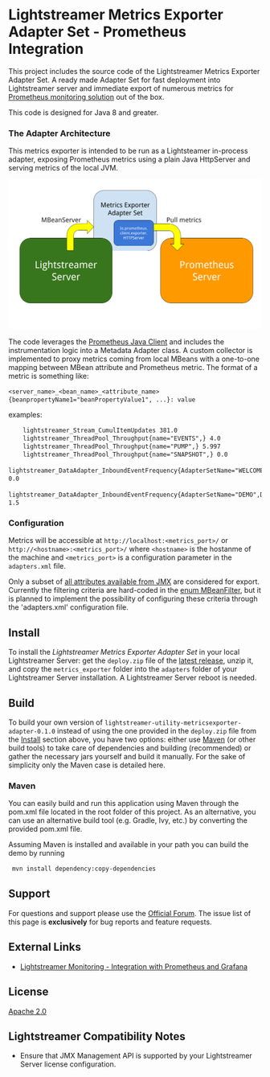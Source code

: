 # Lightstreamer Metrics Exporter Adapter Set - Prometheus Integration

This project includes the source code of the Lightstreamer Metrics Exporter Adapter Set.
A ready made Adapter Set for fast deployment into Lightstreamer server and immediate export of numerous metrics for [Prometheus monitoring solution](https://prometheus.io/) out of the box.

This code is designed for Java 8 and greater.

### The Adapter Architecture

This metrics exporter is intended to be run as a Lightsteamer in-process adapter, exposing Prometheus metrics using a plain Java HttpServer and serving metrics of the local JVM.

![architecture](metrics_exporter_schema.png)

The code leverages the [Prometheus Java Client](https://github.com/prometheus/client_java) and includes the instrumentation logic into a Metadata Adapter class.
A custom collector is implemented to proxy metrics coming from local MBeans with a one-to-one mapping between MBean attribute and Prometheus metric.
The format of a metric is something like:

	<server_name>_<bean_name>_<attribute_name>{beanpropertyName1="beanPropertyValue1", ...}: value
 
examples:

```
	lightstreamer_Stream_CumulItemUpdates 381.0
	lightstreamer_ThreadPool_Throughput{name="EVENTS",} 4.0
	lightstreamer_ThreadPool_Throughput{name="PUMP",} 5.997
	lightstreamer_ThreadPool_Throughput{name="SNAPSHOT",} 0.0
	lightstreamer_DataAdapter_InboundEventFrequency{AdapterSetName="WELCOME",DataAdapterName="CHAT",} 0.0
	lightstreamer_DataAdapter_InboundEventFrequency{AdapterSetName="DEMO",DataAdapterName="QUOTE_ADAPTER",} 1.5
```

### Configuration

Metrics will be accessible at `http://localhost:<metrics_port>/` or `http://<hostname>:<metrics_port>/` where `<hostname>` is the hostanme of the machine and `<metrics_port>` is a configuration parameter 
in the `adapters.xml` file.

Only a subset of [all attributes available from JMX](https://sdk.lightstreamer.com/ls-jmx-sdk/5.6.0/api/index.html) are considered for export.
Currently the filtering criteria are hard-coded in the [enum MBeanFilter](https://github.com/Lightstreamer/Lightstreamer-utility-MetricsExporter-Adapter/blob/master/src/main/java/com/lightstreamer/utility/metrics/jmx/JMXMetricsCollector.java#L66), but it is planned to implement the possibility of configuring these criteria through the 'adapters.xml' configuration file.

## Install

To install the *Lightstreamer Metrics Exporter Adapter Set* in your local Lightstreamer Server: get the `deploy.zip` file of the [latest release](https://github.com/Lightstreamer/Lightstreamer-utility-MetricsExporter-Adapter/releases), unzip it, and copy the `metrics_exporter` folder into the `adapters` folder of your Lightstreamer Server installation.
A Lightstreamer Server reboot is needed.


## Build

To build your own version of `lightstreamer-utility-metricsexporter-adapter-0.1.0` instead of using the one provided in the `deploy.zip` file from the [Install](https://github.com/Lightstreamer/Lightstreamer-utility-MetricsExporter-Adapter#install) section above, you have two options:
either use [Maven](https://maven.apache.org/) (or other build tools) to take care of dependencies and building (recommended) or gather the necessary jars yourself and build it manually.
For the sake of simplicity only the Maven case is detailed here.

### Maven

You can easily build and run this application using Maven through the pom.xml file located in the root folder of this project. As an alternative, you can use an alternative build tool (e.g. Gradle, Ivy, etc.) by converting the provided pom.xml file.

Assuming Maven is installed and available in your path you can build the demo by running
```sh 
 mvn install dependency:copy-dependencies 
```

## Support

For questions and support please use the [Official Forum](https://forums.lightstreamer.com/).
The issue list of this page is **exclusively** for bug reports and feature requests.

## External Links

- [Lightstreamer Monitoring - Integration with Prometheus and Grafana](https://blog.lightstreamer.com/2022/03/lightstreamer-monitoring-integration.html)

## License

[Apache 2.0](https://opensource.org/licenses/Apache-2.0)

## Lightstreamer Compatibility Notes

* Ensure that JMX Management API is supported by your Lightstreamer Server license configuration.